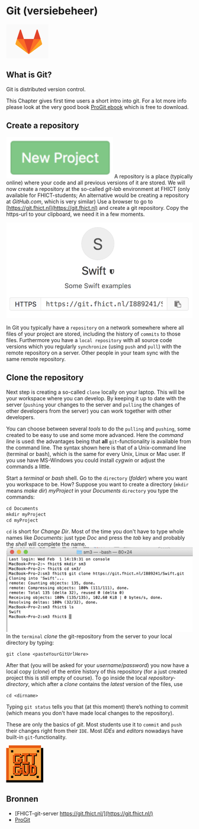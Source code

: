 # Git (versiebeheer)


![](figures/gitlogo.png "git")

## What is Git?

Git is distributed version control.

This Chapter gives first time users a short intro into git.
For a lot more info please look at the very good book
[ProGit ebook](https://git-scm.com/book/en/v2)
which is free to download.


## Create a repository

![](figures/git_newproject.png "new project")
A repository is a place (typically online) where your code and
all previous versions of it are stored. We will now create a repository at
the so-called *git-lab* environment at FHICT
(only available for FHICT-students;
An alternative would be creating a repository at *GitHub.com*,
which is very similar)
Use a browser to go to
[https://git.fhict.nl](https://git.fhict.nl)
and create a git repository.
Copy the https-url to your clipboard, we need it in a few moments.

![](figures/gitHttpsUrl.png "git https")

In Git you typically have a `repository` on a network somewhere where
all files of your project are stored, including the history of
`commits` to those files.
Furthermore you have a  `local repository` with all source code versions
which you regularly `synchronize` (using `push` and `pull`) with
the remote repository on a server.
Other people in your team sync with the same remote repository.

## Clone the repository

Next step is creating a so-called `clone` locally on your laptop.
This will be your workspace where you can develop.
By keeping it up to date with the server
(`pushing` your changes to the server
and `pulling` the changes of other developers from the server)
you can work together with other developers.

You can choose between several *tools* to do the `pulling`
and `pushing`,
some created to be easy to use and some more advanced.
Here the *command line* is used: the advantages being that **all**
`git`-functionality is available from the command line.
The syntax shown here is that of a Unix-command line (terminal or bash),
which is the same for every Unix, Linux or Mac user.
If you use have MS-Windows you could install *cygwin*
or adjust the commands a little.

Start a *terminal* or *bash* shell.
Go to the `directory` (*folder*) where you want you workspace to be.
How?
Suppose you want to create a directory (`mkdir` means *make dir*)
*myProject* in your *Documents* `directory`
you type the commands:
```
cd Documents
mkdir myProject
cd myProject
```

`cd` is short for *Change Dir*.
Most of the time you don't have to type whole names like *Documents*:
just type *Doc* and
press the *tab* key and probably the *shell* will complete the name.
![](figures/gitbash1.png "bash")
In the `terminal` *clone* the git-repository from the server
to your local directory by typing:

```
git clone <pasteYourGitUrlHere>
```
After that (you will be asked for your *username*/*password*)
you now have a local copy (*clone*) of the entire history of this repository
(for a just created project this is still empty of course).
To go inside the local *repository-directory*,
which after a *clone* contains the *latest* version of the files,
use
```
cd <dirname>
```
Typing `git status` tells you that (at this moment)
there’s nothing to commit (which means you don't have made local changes
to the repository).

These are only the basics of *git*.
Most students use it to `commit` and `push` their
changes right from their `IDE`. Most *IDEs* and *editors* nowadays
have built-in `git`-functionality.


![](figures/gitgud.png "git gud")

## Bronnen

+ [FHICT-git-server https://git.fhict.nl/](https://git.fhict.nl/)
+ [ProGit](https://git-scm.com/book/en/v2)
